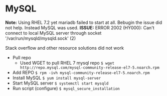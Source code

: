 # MySQL
**Note:** Using RHEL 7.2 yet mariadb failed to start at all. Bebugin the issue did not help. Instead MySQL was used.
**ISSUE:** ERROR 2002 (HY000): Can't connect to local MySQL server through socket '/var/run/mysqld/mysqld.sock' (2)

Stack overflow and other resource solutions did not work

* Pull repo
	* Used WGET to pull RHEL 7 mysql repo
`$ wget http://repo.mysql.com/mysql-community-release-el7-5.noarch.rpm`
* Add REPO
`$ rpm -ivh mysql-community-release-el7-5.noarch.rpm`
* Install MySQL
`$ yum install mysql-server`
* Start MySQL server
`$ systemctl start mysqld`
* Run script (configure)
`$ mysql_secure_installation`
